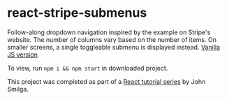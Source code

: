 # react-stripe-submenus

Follow-along dropdown navigation inspired by the example on Stripe's website. The number of columns vary based on the number of items. On smaller screens, a single toggleable submenu is displayed instead.
[Vanilla JS version](https://github.com/nataliecardot/dropdown-nav)

To view, run `npm i && npm start` in downloaded project.

This project was completed as part of a [React tutorial series](https://www.youtube.com/watch?v=a_7Z7C_JCyo&ab_channel=freeCodeCamp.org) by John Smilga.
